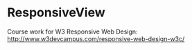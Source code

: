 ResponsiveView
==============

Course work for W3 Responsive Web Design: http://www.w3devcampus.com/responsive-web-design-w3c/

